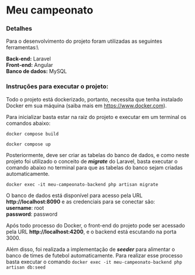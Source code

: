 # Meu campeonato
### Detalhes
Para o desenvolvimento do projeto foram utilizadas as seguintes ferramentas:\

**Back-end:** Laravel\
**Front-end:** Angular\
**Banco de dados:** MySQL

### Instruções para executar o projeto:
Todo o projeto está dockerizado, portanto, necessita que tenha instalado Docker em sua máquina (saiba mais em https://www.docker.com).

Para inicializar basta estar na raiz do projeto e executar em um terminal os comandos abaixo:

``docker compose build``

``docker compose up``

Posteriormente, deve ser criar as tabelas do banco de dados, e como neste projeto foi utilizado o conceito de ***migrate*** do Laravel, basta executar o comando abaixo no terminal para que as tabelas do banco sejam criadas automaticamente.

``docker exec -it meu-campeonato-backend php artisan migrate``

O banco de dados está disponível para acesso pela URL **http://localhost:8090** e as credenciais para se conectar são:\
**username**: root\
**password**: password

Após todo processo do Docker, o front-end do projeto pode ser acessado pela URL **http://localhost:4200**, e o backend está escutando na porta 3000.

Além disso, foi realizada a implementação de ***seeder*** para alimentar o banco de times de futebol automaticamente. Para realizar esse processo basta executar o comando
``docker exec -it meu-campeonato-backend php artisan db:seed``
